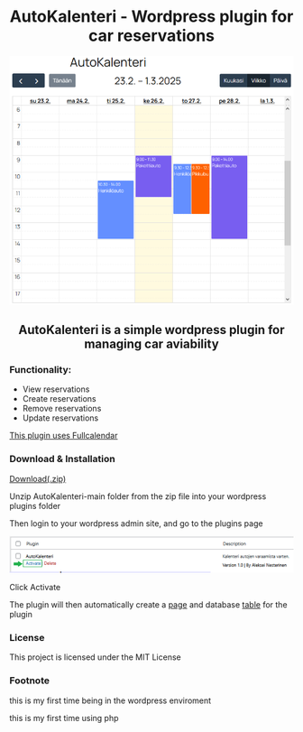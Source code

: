 <h1 align="center"> AutoKalenteri - Wordpress plugin for car reservations </h1>

<p align="center"><img src="github/kalenteri.png"/></p>

<h2 align="center"> AutoKalenteri is a simple wordpress plugin for managing car aviability </h2>

<h3> Functionality: </h3>
<ul>
  <li>View reservations</li>
  <li>Create reservations</li>
  <li>Remove reservations</li>
  <li>Update reservations</li>
</ul>

<a href="https://fullcalendar.io/"> This plugin uses Fullcalendar </a>

<h3> Download & Installation </h3>
<a href="https://codeload.github.com/nesterinen/AutoKalenteri/zip/refs/heads/main"> Download(.zip) </a>
<p>Unzip AutoKalenteri-main folder from the zip file into your wordpress plugins folder</p>
<p>Then login to your wordpress admin site, and go to the plugins page</p>
<img src="github/wppluginmarked.png"/>
<p>Click Activate</p>
<p>The plugin will then automatically create a <a href="github/wppages.png">page</a> and database <a href="github/table.png">table</a> for the plugin</p>


<h3>License</h3>
This project is licensed under the MIT License

<h3>Footnote</h3>
<p>this is my first time being in the wordpress enviroment</p>
<p>this is my first time using php</p>